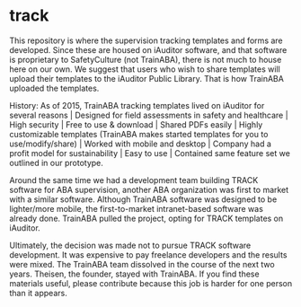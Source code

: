 # track
This repository is where the supervision tracking templates and forms are developed. Since these are housed on iAuditor software, and that software is proprietary to SafetyCulture (not TrainABA), there is not much to house here on our own. We suggest that users who wish to share templates will upload their templates to the iAuditor Public Library. That is how TrainABA uploaded the templates.

History: As of 2015, TrainABA tracking templates lived on iAuditor for several reasons | Designed for field assessments in safety and healthcare | High security | Free to use & download | Shared PDFs easily | Highly customizable templates (TrainABA makes started templates for you to use/modify/share) | Worked with mobile and desktop | Company had a profit model for sustainability | Easy to use | Contained same feature set we outlined in our prototype.

Around the same time we had a development team building TRACK software for ABA supervision, another ABA organization was first to market with a similar software. Although TrainABA software was designed to be lighter/more mobile, the first-to-market intranet-based software was already done. TrainABA pulled the project, opting for TRACK templates on iAuditor. 

Ultimately, the decision was made not to pursue TRACK software development. It was expensive to pay freelance developers and the results were mixed. The TrainABA team dissolved in the course of the next two years. Theisen, the founder, stayed with TrainABA. If you find these materials useful, please contribute because this job is harder for one person than it appears. 
